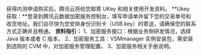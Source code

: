获得内测申请购买后，腾讯云将给您邮寄 UKey 和相关使用开发资料。
**Ukey 获取：**登录到腾讯云数据加密服务控制台，填写申请单并留下您的交易单号和收货地址。我们会尽快为您安排身份识别卡（USB key）的寄送，请确保您的联系方式正确并且畅通。
**资料指引：**
1、加密服务接口：根据业务侧研发情况，选择 Java 版本或者 C 版本。
2、加密服务工具：VSMmanager 实例安装包，需安装到选购的 CVM 中，对加密服务管理配置。
3、加密服务相关手册说明。
